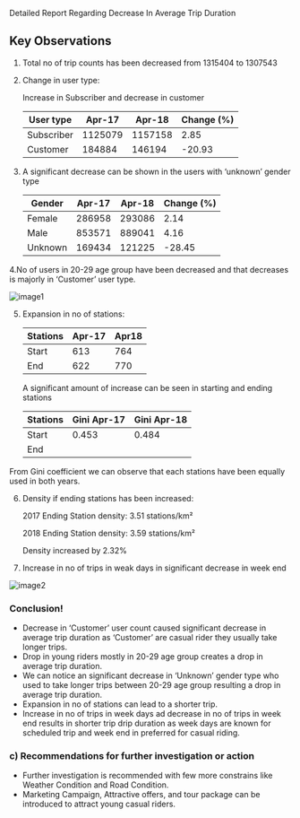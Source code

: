 Detailed Report Regarding Decrease In Average Trip Duration

## Key Observations

1. Total no of trip counts has been decreased from 1315404 to 1307543
2. Change in user type:

    Increase in Subscriber and decrease in customer
  
    | **User type** | **Apr-17** | **Apr-18** | **Change (%)** |
    | --- | --- | --- | --- |
    | Subscriber | 1125079 | 1157158 | 2.85 |
    | Customer | 184884 | 146194 | \-20.93 |

3. A significant decrease can be shown in the users with ‘unknown’ gender type


    | **Gender** | **Apr-17** | **Apr-18** | **Change (%)** |
    | --- | --- | --- | --- |
    | Female | 286958 | 293086 | 2.14 |
    | Male | 853571 | 889041 | 4.16 |
    | Unknown | 169434 | 121225 | \-28.45 |


4.No of users in 20-29 age group have been decreased and that decreases is majorly in ‘Customer’ user type.


  ![image1](https://github.com/user-attachments/assets/f3dc9381-f5d3-4953-a1b5-1997b168a041)



5. Expansion in no of stations:


    | **Stations** | **Apr-17** | **Apr18** |
    | --- | --- | --- |
    | Start | 613 | 764 |
    | End | 622 | 770 |

    A significant amount of increase can be seen in starting and ending stations

    | **Stations** | **Gini Apr-17** | **Gini Apr-18** |
    | --- | --- | --- |
    | Start | 0.453 | 0.484 |
    | End |     |     |

From Gini coefficient we can observe that each stations have been equally used in both years.

6. Density if ending stations has been increased:

    2017 Ending Station density: 3.51 stations/km²

    2018 Ending Station density: 3.59 stations/km²

    Density increased by 2.32%

7. Increase in no of trips in weak days in significant decrease in week end

   
  
  ![image2](https://github.com/user-attachments/assets/a9a02eb0-32d8-4012-9771-71b22b954213)

### Conclusion!

- Decrease in ‘Customer’ user count caused significant decrease in average trip duration as ‘Customer’ are casual rider they usually take longer trips.
- Drop in young riders mostly in 20-29 age group creates a drop in average trip duration.
- We can notice an significant decrease in ‘Unknown’ gender type who used to take longer trips between 20-29 age group resulting a drop in average trip duration.
- Expansion in no of stations can lead to a shorter trip.
- Increase in no of trips in week days ad decrease in no of trips in week end results in shorter trip drip duration as week days are known for scheduled trip and week end in preferred for casual riding.

### c) Recommendations for further investigation or action

- Further investigation is recommended with few more constrains like Weather Condition and Road Condition.
- Marketing Campaign, Attractive offers, and tour package can be introduced to attract young casual riders.
